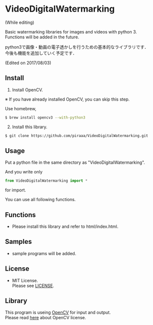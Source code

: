 # VideoDigitalWatermarking
(While editing)

Basic watermarking libraries for images and videos with python 3.  
Functions will be added in the future.  

python3で画像・動画の電子透かしを行うための基本的なライブラリです．  
今後も機能を追加していく予定です．  

(Edited on 2017/08/03)

## Install
1. Install OpenCV.

※ If you have already installed OpenCV, you can skip this step.

Use homebrew,

```bash
$ brew install opencv3 --with-python3
```

2. Install this library.
```bash
$ git clone https://github.com/piraaa/VideoDigitalWatermarking.git
```

## Usage
Put a python file in the same directory as "VideoDigitalWatermarking".  

And you write only 
```python
from VideoDigitalWatermarking import *
```
for import.  

You can use all following functions.  

## Functions
* Please install this library and refer to html/index.html.

## Samples
* sample programs will be added.

## License
* MIT License.  
Please see [LICENSE](https://github.com/piraaa/VideoDigitalWatermarking/blob/master/LICENSE).   

## Library
This program is useing [OpenCV](http://opencv.org) for input and output.  
Please read [here](http://opencv.org/license.html) about OpenCV license.  